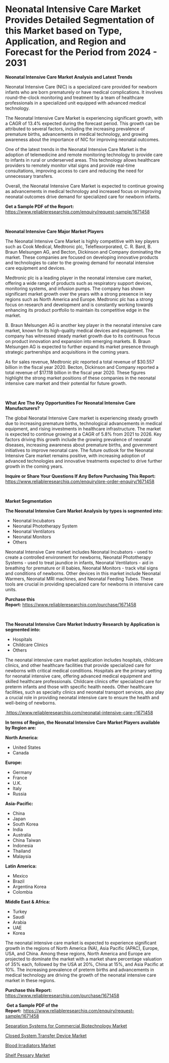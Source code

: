 <p><h1>Neonatal Intensive Care Market Provides Detailed Segmentation of this Market based on Type, Application, and Region and Forecast for the Period from 2024 - 2031</h1></p><p><strong>Neonatal Intensive Care Market Analysis and Latest Trends</strong></p>
<p><p>Neonatal Intensive Care (NIC) is a specialized care provided for newborn infants who are born prematurely or have medical complications. It involves round-the-clock monitoring and treatment by a team of healthcare professionals in a specialized unit equipped with advanced medical technology.</p><p>The Neonatal Intensive Care Market is experiencing significant growth, with a CAGR of 13.4% expected during the forecast period. This growth can be attributed to several factors, including the increasing prevalence of premature births, advancements in medical technology, and growing awareness about the importance of NIC for improving neonatal outcomes.</p><p>One of the latest trends in the Neonatal Intensive Care Market is the adoption of telemedicine and remote monitoring technology to provide care to infants in rural or underserved areas. This technology allows healthcare providers to remotely monitor vital signs and provide real-time consultations, improving access to care and reducing the need for unnecessary transfers.</p><p>Overall, the Neonatal Intensive Care Market is expected to continue growing as advancements in medical technology and increased focus on improving neonatal outcomes drive demand for specialized care for newborn infants.</p></p>
<p><strong>Get a Sample PDF of the Report:&nbsp;</strong> <a href="https://www.reliableresearchiq.com/enquiry/request-sample/1671458">https://www.reliableresearchiq.com/enquiry/request-sample/1671458</a></p>
<p>&nbsp;</p>
<p><strong>Neonatal Intensive Care Major Market Players</strong></p>
<p><p>The Neonatal Intensive Care Market is highly competitive with key players such as Cook Medical, Medtronic plc, Teleflexorporated, C. R. Bard, B. Braun Melsungen AG, and Becton, Dickinson and Company dominating the market. These companies are focused on developing innovative products and technologies to cater to the growing demand for neonatal intensive care equipment and devices.</p><p>Medtronic plc is a leading player in the neonatal intensive care market, offering a wide range of products such as respiratory support devices, monitoring systems, and infusion pumps. The company has shown significant market growth over the years with a strong presence in key regions such as North America and Europe. Medtronic plc has a strong focus on research and development and is constantly working towards enhancing its product portfolio to maintain its competitive edge in the market.</p><p>B. Braun Melsungen AG is another key player in the neonatal intensive care market, known for its high-quality medical devices and equipment. The company has witnessed steady market growth due to its continuous focus on product innovation and expansion into emerging markets. B. Braun Melsungen AG is expected to further expand its market presence through strategic partnerships and acquisitions in the coming years.</p><p>As for sales revenue, Medtronic plc reported a total revenue of $30.557 billion in the fiscal year 2020. Becton, Dickinson and Company reported a total revenue of $17.118 billion in the fiscal year 2020. These figures highlight the strong market positions of these companies in the neonatal intensive care market and their potential for future growth.</p></p>
<p>&nbsp;</p>
<p><strong>What Are The Key Opportunities For Neonatal Intensive Care Manufacturers?</strong></p>
<p><p>The global Neonatal Intensive Care market is experiencing steady growth due to increasing premature births, technological advancements in medical equipment, and rising investments in healthcare infrastructure. The market is expected to continue growing at a CAGR of 5.8% from 2021 to 2026. Key factors driving this growth include the growing prevalence of neonatal diseases, increasing awareness about premature births, and government initiatives to improve neonatal care. The future outlook for the Neonatal Intensive Care market remains positive, with increasing adoption of advanced technologies and innovative treatments expected to drive further growth in the coming years.</p></p>
<p><strong>Inquire or Share Your Questions If Any Before Purchasing This Report:</strong> <a href="https://www.reliableresearchiq.com/enquiry/pre-order-enquiry/1671458">https://www.reliableresearchiq.com/enquiry/pre-order-enquiry/1671458</a></p>
<p>&nbsp;</p>
<p><strong>Market Segmentation</strong></p>
<p><strong>The Neonatal Intensive Care Market Analysis by types is segmented into:</strong></p>
<p><ul><li>Neonatal Incubators</li><li>Neonatal Phototherapy System</li><li>Neonatal Ventilators</li><li>Neonatal Monitors</li><li>Others</li></ul></p>
<p><p>Neonatal Intensive Care market includes Neonatal Incubators - used to create a controlled environment for newborns, Neonatal Phototherapy Systems - used to treat jaundice in infants, Neonatal Ventilators - aid in breathing for premature or ill babies, Neonatal Monitors - track vital signs and conditions of newborns. Other devices in this market include Neonatal Warmers, Neonatal MRI machines, and Neonatal Feeding Tubes. These tools are crucial in providing specialized care for newborns in intensive care units.</p></p>
<p><strong>Purchase this Report:&nbsp;</strong><a href="https://www.reliableresearchiq.com/purchase/1671458">https://www.reliableresearchiq.com/purchase/1671458</a></p>
<p>&nbsp;</p>
<p><strong>The Neonatal Intensive Care Market Industry Research by Application is segmented into:</strong></p>
<p><ul><li>Hospitals</li><li>Childcare Clinics</li><li>Others</li></ul></p>
<p><p>The neonatal intensive care market application includes hospitals, childcare clinics, and other healthcare facilities that provide specialized care for newborns with critical medical conditions. Hospitals are the primary setting for neonatal intensive care, offering advanced medical equipment and skilled healthcare professionals. Childcare clinics offer specialized care for preterm infants and those with specific health needs. Other healthcare facilities, such as specialty clinics and neonatal transport services, also play a crucial role in providing neonatal intensive care to ensure the health and well-being of newborns.</p></p>
<p><a href="https://www.reliableresearchiq.com/neonatal-intensive-care-r1671458">&nbsp;https://www.reliableresearchiq.com/neonatal-intensive-care-r1671458</a></p>
<p><strong>In terms of Region, the Neonatal Intensive Care Market Players available by Region are:</strong></p>
<p>
    <p> <strong> North America: </strong>
        <ul>
            <li>United States</li>
            <li>Canada</li>
        </ul>
        </p> 
    <p> <strong> Europe: </strong>
        <ul>
            <li>Germany</li>
            <li>France</li>
            <li>U.K.</li>
            <li>Italy</li>
            <li>Russia</li>
        </ul>
        </p> 
    <p> <strong> Asia-Pacific: </strong>
        <ul>
            <li>China</li>
            <li>Japan</li>
            <li>South Korea</li>
            <li>India</li>
            <li>Australia</li>
            <li>China Taiwan</li>
            <li>Indonesia</li>
            <li>Thailand</li>
            <li>Malaysia</li>
        </ul>
        </p> 
    <p> <strong> Latin America: </strong>
        <ul>
            <li>Mexico</li>
            <li>Brazil</li>
            <li>Argentina Korea</li>
            <li>Colombia</li>
        </ul>
        </p> 
    <p> <strong> Middle East & Africa: </strong>
        <ul>
            <li>Turkey</li>
            <li>Saudi</li>
            <li>Arabia</li>
            <li>UAE</li>
            <li>Korea</li>
        </ul>
    </p>
    </p>
<p><p>The neonatal intensive care market is expected to experience significant growth in the regions of North America (NA), Asia Pacific (APAC), Europe, USA, and China. Among these regions, North America and Europe are projected to dominate the market with a market share percentage valuation of 35% each, followed by the USA at 20%, China at 15%, and Asia Pacific at 10%. The increasing prevalence of preterm births and advancements in medical technology are driving the growth of the neonatal intensive care market in these regions.</p></p>
<p><strong>Purchase this Report: </strong><a href="https://www.reliableresearchiq.com/purchase/1671458">https://www.reliableresearchiq.com/purchase/1671458</a></p>
<p>&nbsp;<strong>Get a Sample PDF of the Report:&nbsp;&nbsp;</strong><a href="https://www.reliableresearchiq.com/enquiry/request-sample/1671458">https://www.reliableresearchiq.com/enquiry/request-sample/1671458</a></p>
<p><strong></strong></p>
<p><p><a href="https://github.com/RichRobinson5/Market-Research-Report-List-6/blob/main/separation-systems-for-commercial-biotechnology-market.md">Separation Systems for Commercial Biotechnology Market</a></p><p><a href="https://github.com/gdfhhhj/Market-Research-Report-List-6/blob/main/closed-system-transfer-device-market.md">Closed System Transfer Device Market</a></p><p><a href="https://github.com/julyju69/Market-Research-Report-List-4/blob/main/blood-irradiators-market.md">Blood Irradiators Market</a></p><p><a href="https://github.com/nathandecarvalho/Market-Research-Report-List-4/blob/main/shelf-pessary-market.md">Shelf Pessary Market</a></p></p>